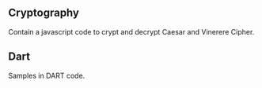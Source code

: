 ## Cryptography

Contain a javascript code to crypt and decrypt Caesar and Vinerere Cipher.


## Dart

Samples in DART code.